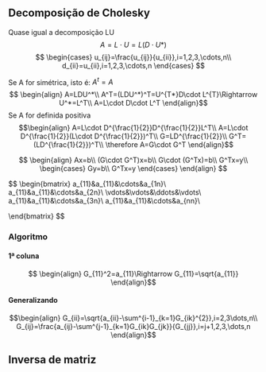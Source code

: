 ## Decomposição de Cholesky

Quase igual a decomposição LU
$$
\begin{equation}
    A=L\cdot U=L(D\cdot U*)
\end{equation}$$ 
$$
\begin{cases}
        u_{ij}=\frac{u_{ij}}{u_{ii}},i=1,2,3,\cdots,n\\
        d_{ii}=u_{ii},i=1,2,3,\cdots,n
\end{cases}
$$

Se A for simétrica, isto é:
$A^t=A$
$$
\begin{align}
    A=LDU^*\\
    A^T=(LDU^*)^T=U^{T*}D\cdot L^{T}\Rightarrow U^*=L^T\\
    A=L\cdot D\cdot L^T
\end{align}$$
Se A for definida positiva
$$\begin{align}
    A=L\cdot D^{\frac{1}{2}}D^{\frac{1}{2}}L^T\\
    A=L\cdot D^{\frac{1}{2}}(L\cdot D^{\frac{1}{2}})^T\\
    G=LD^{\frac{1}{2}}\\
    G^T=(LD^{\frac{1}{2}})^T\\
    \therefore A=G\cdot G^T
\end{align}$$

$$
\begin{align}
    Ax=b\\
    (G\cdot G^T)x=b\\
    G\cdot (G^Tx)=b\\
    G^Tx=y\\
    \begin{cases}
        Gy=b\\
        G^Tx=y
    \end{cases}
\end{align}
$$


$$
\begin{bmatrix}
    a_{11}&a_{11}&\cdots&a_{1n}\\
    a_{11}&a_{11}&\cdots&a_{2n}\\
    \vdots&\vdots&\ddots&\vdots\\
    a_{11}&a_{11}&\cdots&a_{3n}\\
    a_{11}&a_{11}&\cdots&a_{nn}\\

\end{bmatrix}
$$  

### Algoritmo

#### 1ª coluna

$$
\begin{align}
    G_{11}^2=a_{11}\Rightarrow G_{11}=\sqrt{a_{11}}
\end{align}$$

#### Generalizando

$$\begin{align}
    G_{ii}=\sqrt{a_{ii}-\sum^{i-1}_{k=1}G_{ik}^{2}},i=2,3\dots,n\\
    G_{ij}=\frac{a_{ij}-\sum^{j-1}_{k=1}G_{ik}G_{jk}}{G_{jj}},i=j+1,2,3,\dots,n
\end{align}$$

## Inversa de matriz
